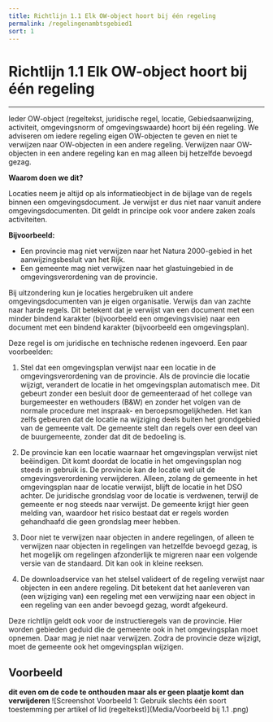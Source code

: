 ```yaml
---
title: Richtlijn 1.1 Elk OW-object hoort bij één regeling 
permalink: /regelingenambtsgebied1
sort: 1
---
```

# Richtlijn 1.1 Elk OW-object hoort bij één regeling
----------------
Ieder OW-object (regeltekst, juridische regel, locatie, Gebiedsaanwijzing, activiteit, omgevingsnorm of omgevingswaarde) hoort bij één regeling. We adviseren om iedere regeling eigen OW-objecten te geven en niet te verwijzen naar OW-objecten in een andere regeling. Verwijzen naar OW-objecten in een andere regeling kan en mag alleen bij hetzelfde bevoegd gezag.

**Waarom doen we dit?**

Locaties neem je altijd op als informatieobject in de bijlage van de regels binnen een omgevingsdocument. Je verwijst er dus niet naar vanuit andere omgevingsdocumenten. Dit geldt in principe ook voor andere zaken zoals activiteiten.

**Bijvoorbeeld:**
- Een provincie mag niet verwijzen naar het Natura 2000-gebied in het aanwijzingsbesluit van het Rijk. 
- Een gemeente mag niet verwijzen naar het glastuingebied in de omgevingsverordening van de provincie.

Bij uitzondering kun je locaties hergebruiken uit andere omgevingsdocumenten van je eigen organisatie. Verwijs dan van zachte naar harde regels. Dit betekent dat je verwijst van een document met een minder bindend karakter (bijvoorbeeld een omgevingsvisie) naar een document met een bindend karakter (bijvoorbeeld een omgevingsplan).

Deze regel is om juridische en technische redenen ingevoerd. Een paar voorbeelden:

1. Stel dat een omgevingsplan verwijst naar een locatie in de omgevingsverordening van de provincie. Als de provincie die locatie wijzigt, verandert de locatie in het omgevingsplan automatisch mee. Dit gebeurt zonder een besluit door de gemeenteraad of het college van burgemeester en wethouders (B&W) en zonder het volgen van de normale procedure met inspraak- en beroepsmogelijkheden. Het kan zelfs gebeuren dat de locatie na wijziging deels buiten het grondgebied van de gemeente valt. De gemeente stelt dan regels over een deel van de buurgemeente, zonder dat dit de bedoeling is.

2. De provincie kan een locatie waarnaar het omgevingsplan verwijst niet beëindigen. Dit komt doordat de locatie in het omgevingsplan nog steeds in gebruik is. De provincie kan de locatie wel uit de omgevingsverordening verwijderen. Alleen, zolang de gemeente in het omgevingsplan naar de locatie verwijst, blijft de locatie in het DSO achter. De juridische grondslag voor de locatie is verdwenen, terwijl de gemeente er nog steeds naar verwijst. De gemeente krijgt hier geen melding van, waardoor het risico bestaat dat er regels worden gehandhaafd die geen grondslag meer hebben. 

3. Door niet te verwijzen naar objecten in andere regelingen, of alleen te verwijzen naar objecten in regelingen van hetzelfde bevoegd gezag, is het mogelijk om regelingen afzonderlijk te migreren naar een volgende versie van de standaard. Dit kan ook in kleine reeksen.

4. De downloadservice van het stelsel valideert of de regeling verwijst naar objecten in een andere regeling. Dit betekent dat het aanleveren van (een wijziging van) een regeling met een verwijzing naar een object in een regeling van een ander bevoegd gezag, wordt afgekeurd.

Deze richtlijn geldt ook voor de instructieregels van de provincie. Hier worden gebieden geduid die de gemeente ook in het omgevingsplan moet opnemen. Daar mag je niet naar verwijzen. Zodra de provincie deze wijzigt, moet de gemeente ook het omgevingsplan wijzigen.
 

**Voorbeeld**
----------------
**dit even om de code te onthouden maar als er geen plaatje komt dan verwijderen**
![Screenshot Voorbeeld 1: Gebruik slechts één soort toestemming per artikel of lid (regeltekst)](Media/Voorbeeld bij 1.1 .png)
